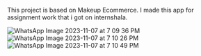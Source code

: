 This project is based on Makeup Ecommerce.
I made this app for assignment work that i got on internshala.

![WhatsApp Image 2023-11-07 at 7 09 36 PM](https://github.com/SachinMall/makeup_ecommerce_assignment/assets/137764841/c26e8a49-0c39-4c33-87d8-92c1c8a51d9e)
![WhatsApp Image 2023-11-07 at 7 10 26 PM](https://github.com/SachinMall/makeup_ecommerce_assignment/assets/137764841/0fa497c6-3dbe-44fa-ae0c-fabc4f578786)
![WhatsApp Image 2023-11-07 at 7 10 49 PM](https://github.com/SachinMall/makeup_ecommerce_assignment/assets/137764841/be94c17e-afa5-4cc7-b661-5bbcdab38b4d)
